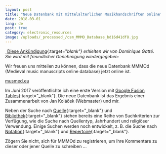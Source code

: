 ```yaml
---
layout: post
title: "Neue Datenbank mit mittelalterlichen Musikhandschriften online"
date: 2018-03-01
lang: de
post: true
category: electronic_resources
image: /uploads/_processed_/csm_MMMO_Database_bd16d41df8.jpg
---
```



_[Diese Ankündigung](http://gregorian-chant.ning.com/group/lesmanuscritsduweb/forum/topics/the-new-database-music-manuscripts-online){:target="_blank"} erhielten wir von Dominique Gatté. Sie wird mit freundlicher Genehmigung wiedergegeben:_

Wir freuen uns mitteilen zu können, dass die neue Datenbank MMMOd (Medieval music manuscripts online database) jetzt online ist.

[musmed.eu](http://musmed.eu)

Im Juni 2017 veröffentlichte ich eine erste Version mit [Google Fusion Tables](http://gregorian-chant.ning.com/group/lesmanuscritsduweb/forum/topics/new-database-6900-music-manuscripts-online-mmmod){:target="_blank"}. Die neue Datenbank ist das Ergebnis einer Zusammenarbeit von Jan Koláček (Webmaster) und mir.

Neben der Suche nach [Quelle](http://musmed.eu/sources){:target="_blank"} und [Bibliothek](http://musmed.eu/archives){:target="_blank"} stehen bereits eine Reihe von Suchkriterien zur Verfügung, wie die Suche nach Quellentyp, Jahrhundert und religiöser Verwendung. Einige Suchen werden noch entwickelt, z. B. die Suche nach [Notation](http://musmed.eu/notation){:target="_blank"} und [Repertoire](http://musmed.eu/repertoire){:target="_blank"}.

Zögern Sie nicht, sich für MMMOd zu registrieren, um Ihre Kommentare zu dieser oder jener Quelle zu schreiben ...



<script type="text/javascript">var switchTo5x=true;</script><script type="text/javascript" src="http://w.sharethis.com/button/buttons.js"></script><script type="text/javascript">stLight.options({publisher: "9b601438-1ce1-49d8-bfd7-9cff5df54c17", doNotHash: false, doNotCopy: false, hashAddressBar: false});</script>